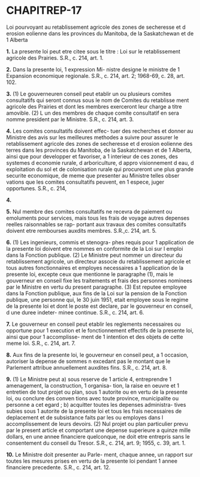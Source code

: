 
# CHAPITREP-17
Loi pourvoyant au retablissement agricole
des zones de secheresse et d erosion
eolienne dans les provinces du Manitoba,
de la Saskatchewan et de 1 Alberta

**1.** La presente loi peut etre citee sous le
titre : Loi sur le retablissement agricole des
Prairies. S.R., c. 214, art. 1.

**2.** Dans la presente loi, 1 expression Mi-
nistre designe le ministre de 1 Expansion
economique regionale. S.R., c. 214, art. 2;
1968-69, c. 28, art. 102.

**3.** (1) Le gouverneuren conseil peut etablir
un ou plusieurs comites consultatifs qui seront
connus sous le nom de Comites du retablisse
ment agricole des Prairies et dont les membres
exerceront leur charge a titre amovible.
(2) L un des membres de chaque comite
consultatif en sera nomme president par le
Ministre. S.R., c. 214, art. 3.

**4.** Les comites consultatifs doivent effec-
tuer des recherches et donner au Ministre des
avis sur les meilleures methodes a suivre pour
assurer le retablissement agricole des zones de
secheresse et d erosion eolienne des terres dans
les provinces du Manitoba, de la Saskatchewan
et de 1 Alberta, ainsi que pour developper et
favoriser, a 1 interieur de ces zones, des
systemes d economie rurale, d arboriculture,
d appro visionnement d eau, d exploitation du
sol et de colonisation rurale qui procureront
une plus grande securite economique, de
meme que presenter au Ministre telles obser
vations que les comites consultatifs peuvent,
en 1 espece, juger opportunes. S.R., c. 214,

**4.**

**5.** Nul membre des comites consultatifs ne
recevra de paiement ou emoluments pour
services, mais tous les frais de voyage
autres depenses reelles raisonnables se rap-
portant aux travaux des comites consultatifs
doivent etre rembourses auxdits membres.
S.R.,c. 214, art. 5.

**6.** (1) Les ingenieurs, commis et stenogra-
phes requis pour 1 application de la presente
loi doivent etre nommes en conformite de la
Loi sur I emploi dans la Fonction publique.
(2) Le Ministre peut nommer un directeur
du retablissement agricole, un directeur associe
du retablissement agricole et tous autres
fonctionnaires et employes necessaires a
1 application de la presente loi, excepte ceux
que mentionne le paragraphe (1), mais le
gouverneur en conseil fixe les traitements et
frais des personnes nominees par le Ministre
en vertu du present paragraphe.
(3) Est reputee employee dans la Fonction
publique, aux fins de la Loi sur la pension de
la Fonction publique, une personne qui, le 30
juin 1951, etait employee sous le regime de la
presente loi et dont le poste est declare, par
le gouverneur en conseil, d une duree indeter-
minee continue. S.R., c. 214, art. 6.

**7.** Le gouverneur en conseil peut etablir les
reglements necessaires ou opportune pour
1 execution et le fonctionnement effectifs de
la presente loi, ainsi que pour 1 accomplisse-
ment de 1 intention et des objets de cette
meme loi. S.R., c. 214, art. 7.

**8.** Aux fins de la presente loi, le gouverneur
en conseil peut, a 1 occasion, autoriser la
depense de sommes n excedant pas le montant
que le Parlement attribue annuellement
auxdites fins. S.R., c. 214, art. 8.

**9.** (1) Le Ministre peut
a) sous reserve de 1 article 4, entreprendre
1 amenagement, la construction, 1 organisa-
tion, la raise en oeuvre et 1 entretien de tout
projet ou plan, sous 1 autorite ou en vertu
de la presente loi, ou conclure des conven
tions avec toute province, municipalite ou
personne a cet egard ;
b) acquitter toutes les depenses administra-
tives subies sous 1 autorite de la presente loi
et tous les frais necessaires de deplacement
et de subsistance faits par les
ou employes dans l accomplissement de
leurs devoirs.
(2) Nul projet ou plan particulier prevu par
le present article et comportant une depense
superieure a quinze mille dollars, en une
annee financiere quelconque, ne doit etre
entrepris sans le consentement du conseil du
Tresor. S.R., c. 214, art. 9; 1955, c. 39, art. 1.

**10.** Le Ministre doit presenter au Parle-
ment, chaque annee, un rapport sur toutes les
mesures prises en vertu de la presente loi
pendant 1 annee financiere precedente. S.R.,
c. 214, art. 12.
